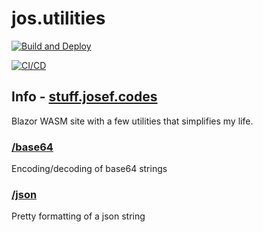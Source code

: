 # jos.utilities

[![Build and Deploy](https://github.com/joseftw/jos.utilities/actions/workflows/main.yml/badge.svg)](https://github.com/joseftw/jos.utilities/actions/workflows/main.yml)

[![CI/CD](https://github.com/joseftw/jos.utilities/actions/workflows/azure-static-web-apps-red-pebble-082cc7f03.yml/badge.svg?branch=release)](https://github.com/joseftw/jos.utilities/actions/workflows/azure-static-web-apps-red-pebble-082cc7f03.yml)

## Info - [stuff.josef.codes](https://stuff.josef.codes)
Blazor WASM site with a few utilities that simplifies my life.

### [/base64](https://stuff.josef.codes/base64)
Encoding/decoding of base64 strings

### [/json](https://stuff.josef.codes/json)
Pretty formatting of a json string
